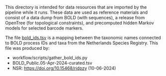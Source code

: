 This directory is intended for data resources that are imported by the pipeline while it runs. These
data are used as reference materials and consist of a data dump from BOLD (with sequences), a 
release from OpenTree (for topological constraints), and precomputed hidden Markov models for selected
barcode markers. 

The file [bold_ids.tsv](bold_ids.tsv) is a mapping between the taxonomic names connected
to BOLD process IDs and taxa from the Netherlands Species Registry. This file was produced by:

- workflow/scripts/gather_bold_ids.py
- BOLD_Public.05-Apr-2024-curated.tsv
- NSR: https://doi.org/10.15468/rjdpzy (10-06-2024)
